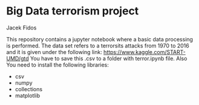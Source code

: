 # Big Data terrorism project
Jacek Fidos

This repository contains a jupyter notebook where a basic data processing is performed. The data set refers to a terrorsits attacks from 1970 to 2016 and it is given under the following link: https://www.kaggle.com/START-UMD/gtd
You have to save this .csv to a folder with terror.ipynb file.
Also You need to install the following libraries: 
- csv
- numpy
- collections
- matplotlib 
